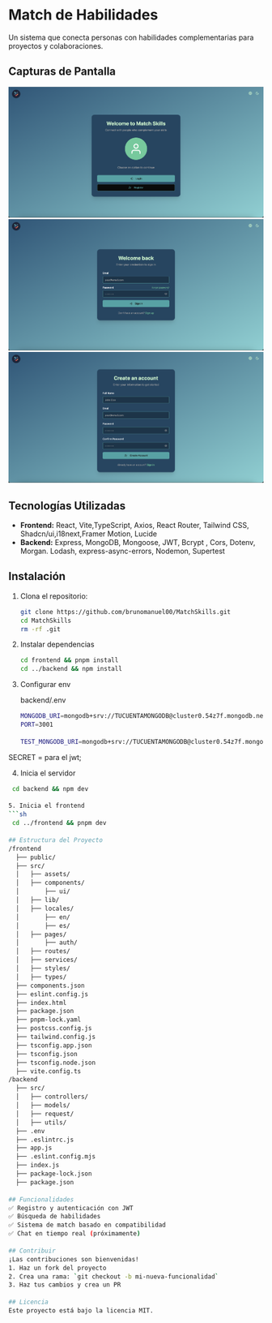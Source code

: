 # Match de Habilidades

Un sistema que conecta personas con habilidades complementarias para proyectos y colaboraciones.

## Capturas de Pantalla
![Vista Principal](./screenshots/principal.png)
![Login](./screenshots/login.png)
![Registro](./screenshots/register.png)

## Tecnologías Utilizadas
- **Frontend:** React, Vite,TypeScript, Axios, React Router, Tailwind CSS, Shadcn/ui,i18next,Framer Motion, Lucide
- **Backend:** Express, MongoDB, Mongoose, JWT, Bcrypt , Cors, Dotenv, Morgan. Lodash, express-async-errors, Nodemon, Supertest

## Instalación
1. Clona el repositorio:
   ```sh
   git clone https://github.com/brunomanuel00/MatchSkills.git
   cd MatchSkills
   rm -rf .git

2. Instalar dependencias
   ```sh
   cd frontend && pnpm install
   cd ../backend && npm install

3. Configurar env

   backend/.env
   ```sh
   MONGODB_URI=mongodb+srv://TUCUENTAMONGODB@cluster0.54z7f.mongodb.net/NombreRegistro?retryWrites=true&w=majority&appName=Cluster0
   PORT=3001

   TEST_MONGODB_URI=mongodb+srv://TUCUENTAMONGODB@cluster0.54z7f.mongodb.net/TestNombreRegistro?retryWrites=true&w=majority

SECRET = para el jwt;

4. Inicia el servidor
  ```sh
   cd backend && npm dev

5. Inicia el frontend
  ```sh
   cd ../frontend && pnpm dev

## Estructura del Proyecto
  /frontend
    ├── public/
    ├── src/
    │   ├── assets/
    │   ├── components/
    │       ├── ui/
    │   ├── lib/
    │   ├── locales/
    │       ├── en/
    │       ├── es/
    │   ├── pages/
    │       ├── auth/
    │   ├── routes/
    │   ├── services/
    │   ├── styles/
    │   ├── types/
    ├── components.json
    ├── eslint.config.js
    ├── index.html
    ├── package.json
    ├── pnpm-lock.yaml
    ├── postcss.config.js
    ├── tailwind.config.js
    ├── tsconfig.app.json
    ├── tsconfig.json
    ├── tsconfig.node.json
    ├── vite.config.ts
  /backend
    ├── src/
    │   ├── controllers/
    │   ├── models/
    │   ├── request/
    │   ├── utils/
    ├── .env
    ├── .eslintrc.js
    ├── app.js
    ├── .eslint.config.mjs
    ├── index.js
    ├── package-lock.json
    ├── package.json

## Funcionalidades
✅ Registro y autenticación con JWT  
✅ Búsqueda de habilidades  
✅ Sistema de match basado en compatibilidad  
✅ Chat en tiempo real (próximamente)

## Contribuir
¡Las contribuciones son bienvenidas!  
1. Haz un fork del proyecto  
2. Crea una rama: `git checkout -b mi-nueva-funcionalidad`  
3. Haz tus cambios y crea un PR  

## Licencia
Este proyecto está bajo la licencia MIT.